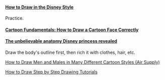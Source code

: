
#### [How to Draw in the Disney Style](https://www.wikihow.com/Draw-in-the-Disney-Style)

Practice.

#### [Cartoon Fundamentals: How to Draw a Cartoon Face Correctly](https://design.tutsplus.com/articles/cartoon-fundamentals-how-to-draw-a-cartoon-face-correctly--vector-15792)

#### [The unbelievable anatomy Disney princess revealed](http://www.dailymail.co.uk/femail/article-2335545/The-unbelievable-anatomy-Disney-princess-revealed.html)

Draw the body's outline first, then rich it with clothes, hair, etc.

[How to Draw Men and Males in Many Different Cartoon Styles (Air Supply)](https://www.drawinghowtodraw.com/stepbystepdrawinglessons/2015/07/how-to-draw-men-and-males-in-many-different-illustration-and-cartoon-styles/)

[How to Draw Step by Step Drawing Tutorials](https://www.drawinghowtodraw.com/stepbystepdrawinglessons/)